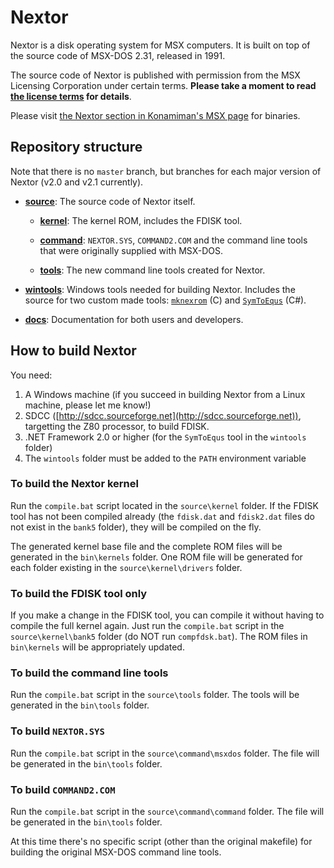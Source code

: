 # Nextor

Nextor is a disk operating system for MSX computers. It is built on top of the source code of MSX-DOS 2.31, released in 1991.

The source code of Nextor is published with permission from the MSX Licensing Corporation under certain terms. **Please take a moment to read [the license terms](LICENSE.md) for details**.

Please visit [the Nextor section in Konamiman's MSX page](https://www.konamiman.com/msx/msx-e.html#nextor) for binaries.

## Repository structure

Note that there is no `master` branch, but branches for each major version of Nextor (v2.0 and v2.1 currently).

* [**source**](/source): The source code of Nextor itself.

    * [**kernel**](source/kernel): The kernel ROM, includes the FDISK tool.

    * [**command**](source/command): `NEXTOR.SYS`, `COMMAND2.COM` and the command line tools that were originally supplied with MSX-DOS.

    * [**tools**](source/tools): The new command line tools created for Nextor.

* [**wintools**](/wintools): Windows tools needed for building Nextor. Includes the source for two custom made tools: [`mknexrom`](/wintools/mknexrom.c) (C) and [`SymToEqus`](/wintools/SymToEqus.cs) (C#).

* [**docs**](/docs): Documentation for both users and developers.

## How to build Nextor

You need:

1. A Windows machine (if you succeed in building Nextor from a Linux machine, please let me know!)
2. SDCC ([http://sdcc.sourceforge.net](http://sdcc.sourceforge.net)), targetting the Z80 processor, to build FDISK.
3. .NET Framework 2.0 or higher (for the `SymToEqus` tool in the `wintools` folder)
4. The `wintools` folder must be added to the `PATH` environment variable

### To build the Nextor kernel

Run the `compile.bat` script located in the `source\kernel` folder. If the FDISK tool has not been compiled already (the `fdisk.dat` and `fdisk2.dat` files do not exist in the `bank5` folder), they will be compiled on the fly.

The generated kernel base file and the complete ROM files will be generated in the `bin\kernels` folder. One ROM file will be generated for each folder existing in the `source\kernel\drivers` folder.

### To build the FDISK tool only

If you make a change in the FDISK tool, you can compile it without having to compile the full kernel again. Just run the `compile.bat` script in the `source\kernel\bank5` folder (do NOT run `compfdsk.bat`). The ROM files in `bin\kernels` will be appropriately updated.

### To build the command line tools

Run the `compile.bat` script in the `source\tools` folder. The tools will be generated in the `bin\tools` folder.

### To build `NEXTOR.SYS`

Run the `compile.bat` script in the `source\command\msxdos` folder. The file will be generated in the `bin\tools` folder.

### To build `COMMAND2.COM`

Run the `compile.bat` script in the `source\command\command` folder. The file will be generated in the `bin\tools` folder.

At this time there's no specific script (other than the original makefile) for building the original MSX-DOS command line tools.